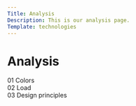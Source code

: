 ```yaml
---
Title: Analysis
Description: This is our analysis page.
Template: technologies
---
```


Analysis
==========================

<div class="tech-box" onclick="location.href='%base_url%?analysis/01_colors'">
        01 Colors
</div>

<div class="tech-box" onclick="location.href='%base_url%?analysis/02_load'">
        02 Load
</div>

<div class="tech-box" onclick="location.href='%base_url%?analysis/03_design_principles'">
        03 Design principles
</div>